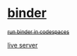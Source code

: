 # [binder](https://thisisourwork.net/binder/)

~~<sup>[run binder in codespaces](https://stackoverflow.com/a/75497415)</sup>~~

[live server](https://marketplace.visualstudio.com/items?itemName=ritwickdey.LiveServer)
